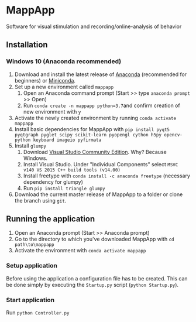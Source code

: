 # MappApp
Software for visual stimulation and recording/online-analysis of behavior


## Installation

### Windows 10 (Anaconda recommended)

1. Download and install the latest release of [Anaconda](https://www.anaconda.com/distribution/) (recommended for beginners) or [Miniconda](https://docs.conda.io/en/latest/miniconda.html).
2. Set up a new environment called `mappapp`
    1. Open an Anaconda command prompt (Start >> type `anaconda prompt` >> Open)
    2. Run `conda create -n mappapp python=3.7`and confirm creation of new environment with `y`
3. Activate the newly created environment by running `conda activate mappapp`
4. Install basic dependencies for MappApp with `pip install pyqt5 pyqtgraph pyglet scipy scikit-learn pyopengl cython h5py opencv-python keyboard imageio pyfirmata`
5. Install `glumpy`
    1. Download [Visual Studio Community Edition](https://visualstudio.microsoft.com/downloads/). Why? Because Windows.
    2. Install Visual Studio. Under "Individual Components" select `MSVC v140 VS 2015 C++ build tools (v14.00)`
    3. Install freetype with `conda install -c anaconda freetype` (necessary dependency for glumpy)
    4. Run `pip install triangle glumpy`
6. Download the current master release of MappApp to a folder or clone the branch using `git`.

## Running the application
 
1. Open an Anaconda prompt (Start >> Anaconda prompt)
2. Go to the directory to which you've downloaded MappApp with `cd path\to\mappapp`
2. Activate the environment with `conda activate mappapp`

### Setup application
Before using the application a configuration file has to be created. This can be done simply by executing the `Startup.py` script (`python Startup.py`).

### Start application
Run `python Controller.py`
